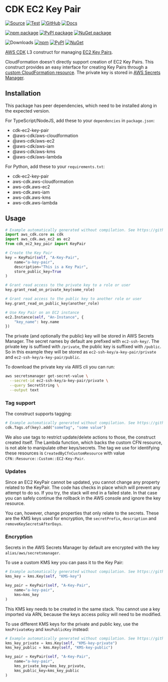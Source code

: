 # CDK EC2 Key Pair

[![Source](https://img.shields.io/badge/Source-GitHub-blue?logo=github)](https://github.com/udondan/cdk-ec2-key-pair)
[![Test](https://github.com/udondan/cdk-ec2-key-pair/workflows/Test/badge.svg)](https://github.com/udondan/cdk-ec2-key-pair/actions?query=workflow%3ATest)
[![GitHub](https://img.shields.io/github/license/udondan/cdk-ec2-key-pair)](https://github.com/udondan/cdk-ec2-key-pair/blob/master/LICENSE)
[![Docs](https://img.shields.io/badge/awscdk.io-cdk--ec2--key--pair-orange)](https://awscdk.io/packages/cdk-ec2-key-pair@2.0.0)

[![npm package](https://img.shields.io/npm/v/cdk-ec2-key-pair?color=brightgreen)](https://www.npmjs.com/package/cdk-ec2-key-pair)
[![PyPI package](https://img.shields.io/pypi/v/cdk-ec2-key-pair?color=brightgreen)](https://pypi.org/project/cdk-ec2-key-pair/)
[![NuGet package](https://img.shields.io/nuget/v/CDK.EC2.KeyPair?color=brightgreen)](https://www.nuget.org/packages/CDK.EC2.KeyPair/)

![Downloads](https://img.shields.io/badge/-DOWNLOADS:-brightgreen?color=gray)
[![npm](https://img.shields.io/npm/dt/cdk-ec2-key-pair?label=npm&color=blueviolet)](https://www.npmjs.com/package/cdk-ec2-key-pair)
[![PyPI](https://img.shields.io/pypi/dm/cdk-ec2-key-pair?label=pypi&color=blueviolet)](https://pypi.org/project/cdk-ec2-key-pair/)
[![NuGet](https://img.shields.io/nuget/dt/CDK.EC2.KeyPair?label=nuget&color=blueviolet)](https://www.nuget.org/packages/CDK.EC2.KeyPair/)

[AWS CDK](https://aws.amazon.com/cdk/) L3 construct for managing [EC2 Key Pairs](https://docs.aws.amazon.com/AWSEC2/latest/UserGuide/ec2-key-pairs.html).

CloudFormation doesn't directly support creation of EC2 Key Pairs. This construct provides an easy interface for creating Key Pairs through a [custom CloudFormation resource](https://docs.aws.amazon.com/AWSCloudFormation/latest/UserGuide/template-custom-resources.html). The private key is stored in [AWS Secrets Manager](https://aws.amazon.com/secrets-manager/).

## Installation

This package has peer dependencies, which need to be installed along in the expected version.

For TypeScript/NodeJS, add these to your `dependencies` in `package.json`:

* cdk-ec2-key-pair
* @aws-cdk/aws-cloudformation
* @aws-cdk/aws-ec2
* @aws-cdk/aws-iam
* @aws-cdk/aws-kms
* @aws-cdk/aws-lambda

For Python, add these to your `requirements.txt`:

* cdk-ec2-key-pair
* aws-cdk.aws-cloudformation
* aws-cdk.aws-ec2
* aws-cdk.aws-iam
* aws-cdk.aws-kms
* aws-cdk.aws-lambda

## Usage

```python
# Example automatically generated without compilation. See https://github.com/aws/jsii/issues/826
import aws_cdk.core as cdk
import aws_cdk.aws_ec2 as ec2
from cdk_ec2_key_pair import KeyPair

# Create the Key Pair
key = KeyPair(self, "A-Key-Pair",
    name="a-key-pair",
    description="This is a Key Pair",
    store_public_key=True
)

# Grant read access to the private key to a role or user
key.grant_read_on_private_key(some_role)

# Grant read access to the public key to another role or user
key.grant_read_on_public_key(another_role)

# Use Key Pair on an EC2 instance
ec2.Instance(self, "An-Instance", {
    "key_name": key.name
})
```

The private (and optionally the public) key will be stored in AWS Secrets Manager. The secret names by default are prefixed with `ec2-ssh-key/`. The private key is suffixed with `/private`, the public key is suffixed with `/public`. So in this example they will be stored as `ec2-ssh-key/a-key-pair/private` and `ec2-ssh-key/a-key-pair/public`.

To download the private key via AWS cli you can run:

```bash
aws secretsmanager get-secret-value \
  --secret-id ec2-ssh-key/a-key-pair/private \
  --query SecretString \
  --output text
```

### Tag support

The construct supports tagging:

```python
# Example automatically generated without compilation. See https://github.com/aws/jsii/issues/826
cdk.Tags.of(key).add("someTag", "some value")
```

We also use tags to restrict update/delete actions to those, the construct created itself. The Lambda function, which backs the custom CFN resource, is not able to manipulate other keys/secrets. The tag we use for identifying these resources is `CreatedByCfnCustomResource` with value `CFN::Resource::Custom::EC2-Key-Pair`.

### Updates

Since an EC2 KeyPair cannot be updated, you cannot change any property related to the KeyPair. The code has checks in place which will prevent any attempt to do so. If you try, the stack will end in a failed state. In that case you can safely continue the rollback in the AWS console and ignore the key resource.

You can, however, change properties that only relate to the secrets. These are the KMS keys used for encryption, the `secretPrefix`, `description` and `removeKeySecretsAfterDays`.

### Encryption

Secrets in the AWS Secrets Manager by default are encrypted with the key `alias/aws/secretsmanager`.

To use a custom KMS key you can pass it to the Key Pair:

```python
# Example automatically generated without compilation. See https://github.com/aws/jsii/issues/826
kms_key = kms.Key(self, "KMS-key")

key_pair = KeyPair(self, "A-Key-Pair",
    name="a-key-pair",
    kms=kms_key
)
```

This KMS key needs to be created in the same stack. You cannot use a key imported via ARN, because the keys access policy will need to be modified.

To use different KMS keys for the private and public key, use the `kmsPrivateKey` and `kmsPublicKey` instead:

```python
# Example automatically generated without compilation. See https://github.com/aws/jsii/issues/826
kms_key_private = kms.Key(self, "KMS-key-private")
kms_key_public = kms.Key(self, "KMS-key-public")

key_pair = KeyPair(self, "A-Key-Pair",
    name="a-key-pair",
    kms_private_key=kms_key_private,
    kms_public_key=kms_key_public
)
```
